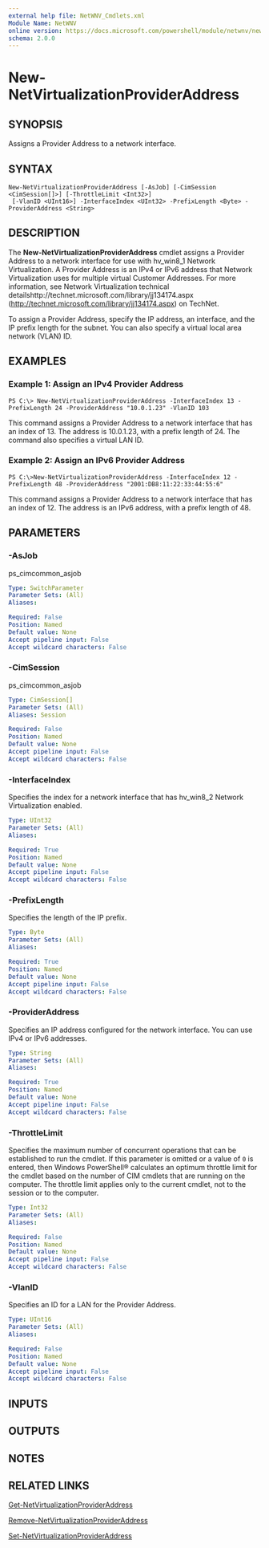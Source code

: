 ```yaml
---
external help file: NetWNV_Cmdlets.xml
Module Name: NetWNV
online version: https://docs.microsoft.com/powershell/module/netwnv/new-netvirtualizationprovideraddress?view=windowsserver2012-ps&wt.mc_id=ps-gethelp
schema: 2.0.0
---
```


# New-NetVirtualizationProviderAddress

## SYNOPSIS
Assigns a Provider Address to a network interface.

## SYNTAX

```
New-NetVirtualizationProviderAddress [-AsJob] [-CimSession <CimSession[]>] [-ThrottleLimit <Int32>]
 [-VlanID <UInt16>] -InterfaceIndex <UInt32> -PrefixLength <Byte> -ProviderAddress <String>
```

## DESCRIPTION
The **New-NetVirtualizationProviderAddress** cmdlet assigns a Provider Address to a network interface for use with hv_win8_1 Network Virtualization.
A Provider Address is an IPv4 or IPv6 address that Network Virtualization uses for multiple virtual Customer Addresses.
For more information, see Network Virtualization technical detailshttp://technet.microsoft.com/library/jj134174.aspx (http://technet.microsoft.com/library/jj134174.aspx) on TechNet.

To assign a Provider Address, specify the IP address, an interface, and the IP prefix length for the subnet.
You can also specify a virtual local area network (VLAN) ID.

## EXAMPLES

### Example 1: Assign an IPv4 Provider Address
```
PS C:\> New-NetVirtualizationProviderAddress -InterfaceIndex 13 -PrefixLength 24 -ProviderAddress "10.0.1.23" -VlanID 103
```

This command assigns a Provider Address to a network interface that has an index of 13.
The address is 10.0.1.23, with a prefix length of 24.
The command also specifies a virtual LAN ID.

### Example 2: Assign an IPv6 Provider Address
```
PS C:\>New-NetVirtualizationProviderAddress -InterfaceIndex 12 -PrefixLength 48 -ProviderAddress "2001:DB8:11:22:33:44:55:6"
```

This command assigns a Provider Address to a network interface that has an index of 12.
The address is an IPv6 address, with a prefix length of 48.

## PARAMETERS

### -AsJob
ps_cimcommon_asjob

```yaml
Type: SwitchParameter
Parameter Sets: (All)
Aliases: 

Required: False
Position: Named
Default value: None
Accept pipeline input: False
Accept wildcard characters: False
```

### -CimSession
ps_cimcommon_asjob

```yaml
Type: CimSession[]
Parameter Sets: (All)
Aliases: Session

Required: False
Position: Named
Default value: None
Accept pipeline input: False
Accept wildcard characters: False
```

### -InterfaceIndex
Specifies the index for a network interface that has hv_win8_2 Network Virtualization enabled.

```yaml
Type: UInt32
Parameter Sets: (All)
Aliases: 

Required: True
Position: Named
Default value: None
Accept pipeline input: False
Accept wildcard characters: False
```

### -PrefixLength
Specifies the length of the IP prefix.

```yaml
Type: Byte
Parameter Sets: (All)
Aliases: 

Required: True
Position: Named
Default value: None
Accept pipeline input: False
Accept wildcard characters: False
```

### -ProviderAddress
Specifies an IP address configured for the network interface.
You can use IPv4 or IPv6 addresses.

```yaml
Type: String
Parameter Sets: (All)
Aliases: 

Required: True
Position: Named
Default value: None
Accept pipeline input: False
Accept wildcard characters: False
```

### -ThrottleLimit
Specifies the maximum number of concurrent operations that can be established to run the cmdlet.
If this parameter is omitted or a value of `0` is entered, then Windows PowerShell® calculates an optimum throttle limit for the cmdlet based on the number of CIM cmdlets that are running on the computer.
The throttle limit applies only to the current cmdlet, not to the session or to the computer.

```yaml
Type: Int32
Parameter Sets: (All)
Aliases: 

Required: False
Position: Named
Default value: None
Accept pipeline input: False
Accept wildcard characters: False
```

### -VlanID
Specifies an ID for a LAN for the Provider Address.

```yaml
Type: UInt16
Parameter Sets: (All)
Aliases: 

Required: False
Position: Named
Default value: None
Accept pipeline input: False
Accept wildcard characters: False
```

## INPUTS

## OUTPUTS

## NOTES

## RELATED LINKS

[Get-NetVirtualizationProviderAddress](./Get-NetVirtualizationProviderAddress.md)

[Remove-NetVirtualizationProviderAddress](./Remove-NetVirtualizationProviderAddress.md)

[Set-NetVirtualizationProviderAddress](./Set-NetVirtualizationProviderAddress.md)

